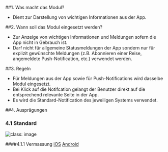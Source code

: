 ##1. Was macht das Modul?
*   Dient zur Darstellung von wichtigen Informationen aus der App.

##2. Wann soll das Modul eingesetzt werden?
*   Zur Anzeige von wichtigen Informationen und Meldungen sofern die App nicht in Gebrauch ist.
*   Darf nicht für allgemeine Statusmeldungen der App sondern nur für explizit gewünschte Meldungen (z.B. Abonnieren einer Reise, angemeldete Push-Notification, etc.) verwendet werden.

##3. Regeln
*   Für Meldungen aus der App sowie für Push-Notifications wird dasselbe Modul eingesetzt.
*   Bei Klick auf die Notifcation gelangt der Benutzer direkt auf die entsprechend relevante Seite in der App.
*   Es wird die Standard-Notification des jeweiligen Systems verwendet.

##4. Ausprägungen
### 4.1 Standard
![](https://raw.githubusercontent.com/sbb-design-systems/mdsd/master/modules/4-notification/images/MM04.png 'class: image')

####4.1.1 Vermassung
[iOS](https://sbb.invisionapp.com/d/main#/console/14051805/322943546/inspect)
[Android](https://sbb.invisionapp.com/d/main#/console/14051805/322943547/inspect)